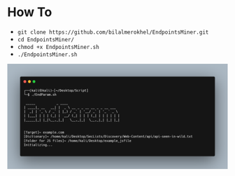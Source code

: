 # How To
- `git clone https://github.com/bilalmerokhel/EndpointsMiner.git`
- `cd EndpointsMiner/`
- `chmod +x EndpointsMiner.sh`
- `./EndpointsMiner.sh`


![How To](https://raw.githubusercontent.com/bilalmerokhel/EndpointsMiner/main/IMG.png)
